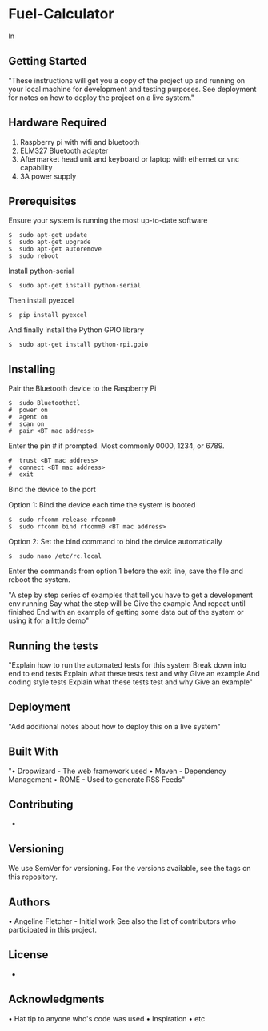 # Fuel-Calculator
In
## Getting Started
"These instructions will get you a copy of the project up and running on your local machine for development and testing purposes. See deployment for notes on how to deploy the project on a live system."
## Hardware Required
   1. Raspberry pi with wifi and bluetooth
   2. ELM327 Bluetooth adapter
   3. Aftermarket head unit and keyboard or laptop with ethernet or vnc capability
   4. 3A power supply
## Prerequisites
Ensure your system is running the most up-to-date software
```
$  sudo apt-get update
$  sudo apt-get upgrade
$  sudo apt-get autoremove
$  sudo reboot
```
Install python-serial
```
$  sudo apt-get install python-serial
```
Then install pyexcel
```
$  pip install pyexcel
```
And finally install the Python GPIO library
```
$  sudo apt-get install python-rpi.gpio
```
## Installing
Pair the Bluetooth device to the Raspberry Pi
```
$  sudo Bluetoothctl
#  power on
#  agent on
#  scan on
#  pair <BT mac address>
```
Enter the pin # if prompted. Most commonly 0000, 1234, or 6789.
```
#  trust <BT mac address>
#  connect <BT mac address>
#  exit
```

Bind the device to the port
 
  Option 1: Bind the device each time the system is booted
```
$  sudo rfcomm release rfcomm0
$  sudo rfcomm bind rfcomm0 <BT mac address>
```
  Option 2: Set the bind command to bind the device automatically
```
$  sudo nano /etc/rc.local
```
  Enter the commands from option 1 before the exit line, save the file and reboot the system.


"A step by step series of examples that tell you have to get a development env running
Say what the step will be
Give the example
And repeat
until finished
End with an example of getting some data out of the system or using it for a little demo"
## Running the tests
"Explain how to run the automated tests for this system
Break down into end to end tests
Explain what these tests test and why
Give an example
And coding style tests
Explain what these tests test and why
Give an example"
## Deployment
"Add additional notes about how to deploy this on a live system"
## Built With
"•	Dropwizard - The web framework used
•	Maven - Dependency Management
•	ROME - Used to generate RSS Feeds"
## Contributing
-
## Versioning
We use SemVer for versioning. For the versions available, see the tags on this repository.
## Authors
•	Angeline Fletcher - Initial work
See also the list of contributors who participated in this project.
## License
-
## Acknowledgments
•	Hat tip to anyone who's code was used
•	Inspiration
•	etc
